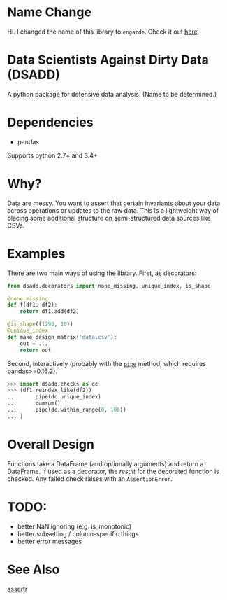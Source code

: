 Name Change
===========

Hi. I changed the name of this library to `engarde`. Check it out [here](https://www.github.com/TomAugspurger/engarde).

Data Scientists Against Dirty Data (DSADD)
==========================================

A python package for defensive data analysis. (Name to be determined.)

Dependencies
============

- pandas

Supports python 2.7+ and 3.4+

Why?
====

Data are messy. You want to assert that certain invariants about your data
across operations or updates to the raw data. This is a lightweight way
of placing some additional structure on semi-structured data sources like CSVs.

Examples
========

There are two main ways of using the library.
First, as decorators:

```python
from dsadd.decorators import none_missing, unique_index, is_shape

@none_missing
def f(df1, df2):
    return df1.add(df2)

@is_shape((1290, 10))
@unique_index
def make_design_matrix('data.csv'):
    out = ...
    return out
```

Second, interactively (probably with the [``pipe``](http://pandas-docs.github.io/pandas-docs-travis/basics.html#tablewise-function-application) method,
which requires pandas>=0.16.2).

```python
>>> import dsadd.checks as dc
>>> (df1.reindex_like(df2))
...     .pipe(dc.unique_index)
...     .cumsum()
...     .pipe(dc.within_range(0, 100))
... )
```

Overall Design
==============

Functions take a DataFrame (and optionally arguments) and return a DataFrame.
If used as a decorator, the *result* for the decorated function is checked.
Any failed check raises with an `AssertionError`.



TODO:
====

- better NaN ignoring (e.g. is_monotonic)
- better subsetting / column-specific things
- better error messages


See Also
========

[assertr](https://github.com/tonyfischetti/assertr)
